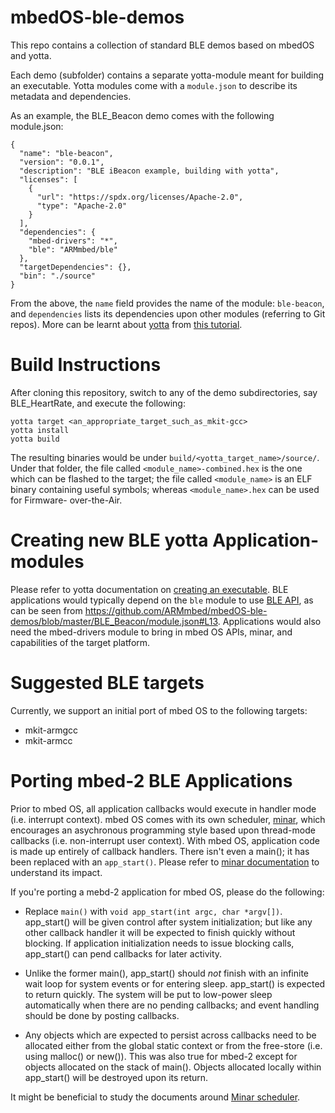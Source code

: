 # mbedOS-ble-demos
This repo contains a collection of standard BLE demos based on mbedOS and
yotta.

Each demo (subfolder) contains a separate yotta-module meant for building an
executable. Yotta modules come with a `module.json` to describe its metadata
and dependencies.

As an example, the BLE_Beacon demo comes with the following module.json:
```
{
  "name": "ble-beacon",
  "version": "0.0.1",
  "description": "BLE iBeacon example, building with yotta",
  "licenses": [
    {
      "url": "https://spdx.org/licenses/Apache-2.0",
      "type": "Apache-2.0"
    }
  ],
  "dependencies": {
    "mbed-drivers": "*",
    "ble": "ARMmbed/ble"
  },
  "targetDependencies": {},
  "bin": "./source"
}
```

From the above, the `name` field provides the name of the module: `ble-beacon`,
and `dependencies` lists its dependencies upon other modules
(referring to Git repos). More can be learnt about
[yotta](https://github.com/ARMmbed/yotta) from [this
tutorial](http://docs.yottabuild.org/tutorial/tutorial.html).

Build Instructions
==================

After cloning this repository, switch to any of the demo subdirectories, say
BLE_HeartRate, and execute the following:

```Shell
yotta target <an_appropriate_target_such_as_mkit-gcc>
yotta install
yotta build
```

The resulting binaries would be under `build/<yotta_target_name>/source/`.
Under that folder, the file called `<module_name>-combined.hex` is the one which
can be flashed to the target; the file called `<module_name>` is an ELF binary
containing useful symbols; whereas `<module_name>.hex` can be used for Firmware-
over-the-Air.

Creating new BLE yotta Application-modules
==========================================

Please refer to yotta documentation on [creating an executable](http://docs.yottabuild.org/tutorial/tutorial.html#Creating%20an%20Executable).
BLE applications would typically depend on the `ble` module to use
[BLE API](https://github.com/ARMmbed/ble), as can be seen from https://github.com/ARMmbed/mbedOS-ble-demos/blob/master/BLE_Beacon/module.json#L13.
Applications would also need the mbed-drivers module to bring in mbed OS APIs, minar, and capabilities of the target platform.

Suggested BLE targets
=====================

Currently, we support an initial port of mbed OS to the following targets:

* mkit-armgcc
* mkit-armcc

Porting mbed-2 BLE Applications
===============================

Prior to mbed OS, all application callbacks would execute in handler mode
(i.e. interrupt context). mbed OS comes with its own scheduler,
[minar](https://github.com/ARMmbed/minar), which encourages an asychronous
programming style based upon thread-mode callbacks (i.e. non-interrupt user
context). With mbed OS, application code is made up entirely of callback
handlers. There isn't even a main(); it has been replaced with an
`app_start()`. Please refer to [minar
documentation](https://github.com/ARMmbed/minar#impact) to understand its
impact.

If you're porting a mebd-2 application for mbed OS, please do the following:

* Replace `main()` with `void app_start(int argc, char *argv[])`. app_start()
  will be given control after system initialization; but like any other
  callback handler it will be expected to finish quickly without blocking. If
  application initialization needs to issue blocking calls, app_start() can
  pend callbacks for later activity.

* Unlike the former main(), app_start() should *not* finish with an infinite
  wait loop for system events or for entering sleep. app_start() is expected
  to return quickly. The system will be put to low-power sleep automatically
  when there are no pending callbacks; and event handling should be done by
  posting callbacks.

* Any objects which are expected to persist across callbacks need to be
  allocated either from the global static context or from the free-store (i.e.
  using malloc() or new()). This was also true for mbed-2 except for objects
  allocated on the stack of main(). Objects allocated locally within
  app_start() will be destroyed upon its return.

It might be beneficial to study the documents around [Minar
scheduler](https://github.com/ARMmbed/minar#minar-scheduler).

